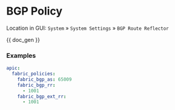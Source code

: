 # BGP Policy

Location in GUI:
`System` » `System Settings` » `BGP Route Reflector`


{{ doc_gen }}

### Examples

```yaml
apic:
  fabric_policies:
    fabric_bgp_as: 65009
    fabric_bgp_rr:
      - 1001
    fabric_bgp_ext_rr:
      - 1001
```
